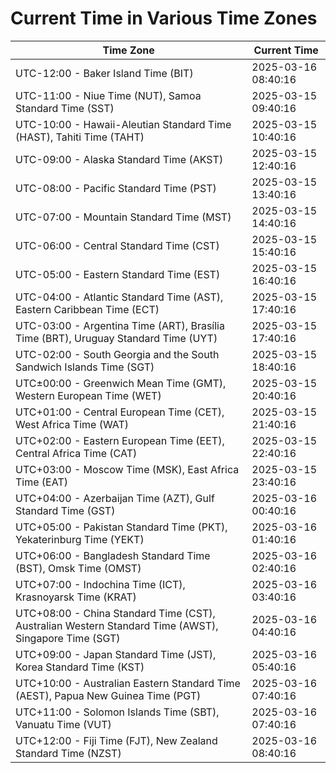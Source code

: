 # Current Time in Various Time Zones

| Time Zone | Current Time |
|-----------|--------------|
| UTC-12:00 - Baker Island Time (BIT) | 2025-03-16 08:40:16 |
| UTC-11:00 - Niue Time (NUT), Samoa Standard Time (SST) | 2025-03-15 09:40:16 |
| UTC-10:00 - Hawaii-Aleutian Standard Time (HAST), Tahiti Time (TAHT) | 2025-03-15 10:40:16 |
| UTC-09:00 - Alaska Standard Time (AKST) | 2025-03-15 12:40:16 |
| UTC-08:00 - Pacific Standard Time (PST) | 2025-03-15 13:40:16 |
| UTC-07:00 - Mountain Standard Time (MST) | 2025-03-15 14:40:16 |
| UTC-06:00 - Central Standard Time (CST) | 2025-03-15 15:40:16 |
| UTC-05:00 - Eastern Standard Time (EST) | 2025-03-15 16:40:16 |
| UTC-04:00 - Atlantic Standard Time (AST), Eastern Caribbean Time (ECT) | 2025-03-15 17:40:16 |
| UTC-03:00 - Argentina Time (ART), Brasília Time (BRT), Uruguay Standard Time (UYT) | 2025-03-15 17:40:16 |
| UTC-02:00 - South Georgia and the South Sandwich Islands Time (SGT) | 2025-03-15 18:40:16 |
| UTC±00:00 - Greenwich Mean Time (GMT), Western European Time (WET) | 2025-03-15 20:40:16 |
| UTC+01:00 - Central European Time (CET), West Africa Time (WAT) | 2025-03-15 21:40:16 |
| UTC+02:00 - Eastern European Time (EET), Central Africa Time (CAT) | 2025-03-15 22:40:16 |
| UTC+03:00 - Moscow Time (MSK), East Africa Time (EAT) | 2025-03-15 23:40:16 |
| UTC+04:00 - Azerbaijan Time (AZT), Gulf Standard Time (GST) | 2025-03-16 00:40:16 |
| UTC+05:00 - Pakistan Standard Time (PKT), Yekaterinburg Time (YEKT) | 2025-03-16 01:40:16 |
| UTC+06:00 - Bangladesh Standard Time (BST), Omsk Time (OMST) | 2025-03-16 02:40:16 |
| UTC+07:00 - Indochina Time (ICT), Krasnoyarsk Time (KRAT) | 2025-03-16 03:40:16 |
| UTC+08:00 - China Standard Time (CST), Australian Western Standard Time (AWST), Singapore Time (SGT) | 2025-03-16 04:40:16 |
| UTC+09:00 - Japan Standard Time (JST), Korea Standard Time (KST) | 2025-03-16 05:40:16 |
| UTC+10:00 - Australian Eastern Standard Time (AEST), Papua New Guinea Time (PGT) | 2025-03-16 07:40:16 |
| UTC+11:00 - Solomon Islands Time (SBT), Vanuatu Time (VUT) | 2025-03-16 07:40:16 |
| UTC+12:00 - Fiji Time (FJT), New Zealand Standard Time (NZST) | 2025-03-16 08:40:16 |
